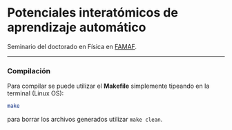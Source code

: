 # Potenciales interatómicos de aprendizaje automático

Seminario del doctorado en Física en [FAMAF](https://www.famaf.unc.edu.ar/).


----------------------------------------------------------------------------------
### Compilación

Para compilar se puede utilizar el **Makefile** simplemente tipeando en la 
terminal (Linux OS):
```bash
make
```
para borrar los archivos generados utilizar `make clean`.
